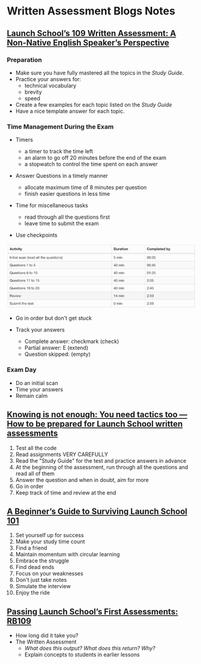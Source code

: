 # Written Assessment Blogs Notes

## [Launch School’s 109 Written Assessment: A Non-Native English Speaker’s Perspective](https://medium.com/@raul.dehevia/launch-schools-109-written-assessment-a-non-native-english-speaker-s-perspective-d320b47368ba)

### Preparation

* Make sure you have fully mastered all the topics in the *Study Guide*.
* Practice your answers for:
  * technical vocabulary
  * brevity
  * speed
* Create a few examples for each topic listed on the *Study Guide*
* Have a nice template answer for each topic.

### Time Management During the Exam

* Timers
  * a timer to track the time left
  * an alarm to go off 20 minutes before the end of the exam
  * a stopwatch to control the time spent on each answer

* Answer Questions in a timely manner
  * allocate maximum time of 8 minutes per question
  * finish easier questions in less time

* Time for miscellaneous tasks
  * read through all the questions first
  * leave time to submit the exam

* Use checkpoints

![plan](1*4QzaKvCKZ3o_nVx_W_tTzA.png)

* Go in order but don't get stuck

* Track your answers
  * Complete answer: checkmark (check)
  * Partial answer: E (extend)
  * Question skipped: (empty)

### Exam Day

* Do an initial scan
* Time your answers
* Remain calm

## [Knowing is not enough: You need tactics too — How to be prepared for Launch School written assessments](https://medium.com/launch-school/knowing-is-not-enough-you-need-tactics-too-how-to-be-prepared-for-launch-school-written-3f7b9c9cb08e)

1. Test all the code
2. Read assignments VERY CAREFULLY
3. Read the "Study Guide" for the test and practice answers in advance
4. At the beginning of the assessment, run through all the questions and read all of them
5. Answer the question and when in doubt, aim for more
6. Go in order
7. Keep track of time and review at the end

## [A Beginner’s Guide to Surviving Launch School 101](https://medium.com/launch-school/a-beginners-guide-to-surviving-launch-school-101-c706553252cc)

1. Set yourself up for success
2. Make your study time count
3. Find a friend
4. Maintain momentum with circular learning
5. Embrace the struggle
6. Find dead ends
7. Focus on your weaknesses
8. Don't just take notes
9. Simulate the interview
10. Enjoy the ride

## [Passing Launch School’s First Assessments: RB109](https://medium.com/launch-school/passing-launch-schools-first-assessments-rb109-4b2b047060dc)

* How long did it take you?
* The Written Assessment
  * *What does this output? What does this return? Why?*
  * Explain concepts to students in earlier lessons
